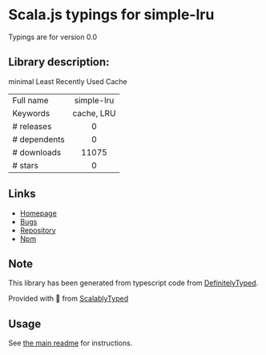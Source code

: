 
# Scala.js typings for simple-lru

Typings are for version 0.0

## Library description:
minimal Least Recently Used Cache

|                    |                 |
| ------------------ | :-------------: |
| Full name          | simple-lru |
| Keywords           | cache, LRU |
| # releases         | 0 |
| # dependents       | 0 |
| # downloads        | 11075 |
| # stars            | 0 |

## Links
- [Homepage](https://github.com/smagch/simple-lru)
- [Bugs](https://github.com/smagch/simple-lru/issues)
- [Repository](https://github.com/smagch/simple-lru)
- [Npm](https://www.npmjs.com/package/simple-lru)
    


## Note
This library has been generated from typescript code from [DefinitelyTyped](https://definitelytyped.org).

Provided with :purple_heart: from [ScalablyTyped](https://github.com/oyvindberg/ScalablyTyped)

## Usage
See [the main readme](../../readme.md) for instructions.


